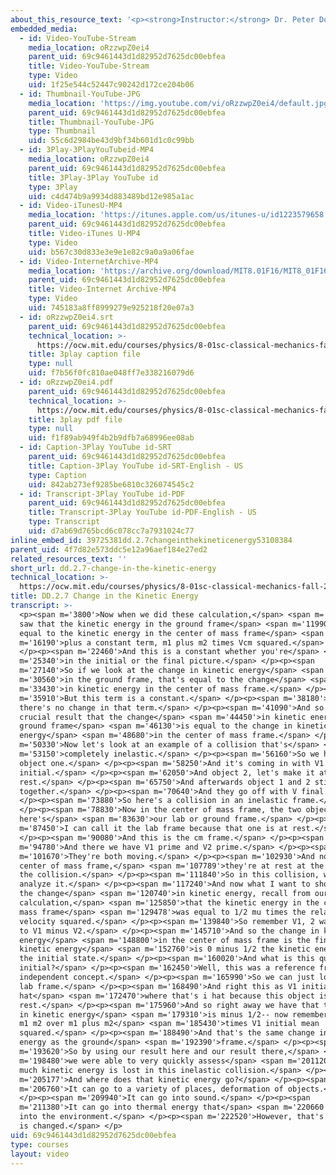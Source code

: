 ```yaml
---
about_this_resource_text: '<p><strong>Instructor:</strong> Dr. Peter Dourmashkin</p>'
embedded_media:
  - id: Video-YouTube-Stream
    media_location: oRzzwpZ0ei4
    parent_uid: 69c9461443d1d82952d7625dc00ebfea
    title: Video-YouTube-Stream
    type: Video
    uid: 1f25e544c52447c90242d172ce204b06
  - id: Thumbnail-YouTube-JPG
    media_location: 'https://img.youtube.com/vi/oRzzwpZ0ei4/default.jpg'
    parent_uid: 69c9461443d1d82952d7625dc00ebfea
    title: Thumbnail-YouTube-JPG
    type: Thumbnail
    uid: 55c6d2984be43d9bf34b601d1c0c99bb
  - id: 3Play-3PlayYouTubeid-MP4
    media_location: oRzzwpZ0ei4
    parent_uid: 69c9461443d1d82952d7625dc00ebfea
    title: 3Play-3Play YouTube id
    type: 3Play
    uid: c4d474b9a9934d883489bd12e985a1ac
  - id: Video-iTunesU-MP4
    media_location: 'https://itunes.apple.com/us/itunes-u/id1223579658'
    parent_uid: 69c9461443d1d82952d7625dc00ebfea
    title: Video-iTunes U-MP4
    type: Video
    uid: b567c30d833e3e9e1e82c9a0a9a06fae
  - id: Video-InternetArchive-MP4
    media_location: 'https://archive.org/download/MIT8.01F16/MIT8_01F16_DD_CMframe7_360p.mp4'
    parent_uid: 69c9461443d1d82952d7625dc00ebfea
    title: Video-Internet Archive-MP4
    type: Video
    uid: 745183a8ff8999279e925218f20e07a3
  - id: oRzzwpZ0ei4.srt
    parent_uid: 69c9461443d1d82952d7625dc00ebfea
    technical_location: >-
      https://ocw.mit.edu/courses/physics/8-01sc-classical-mechanics-fall-2016/week-9-collision-theory/dd.2.7-change-in-the-kinetic-energy/dd.2.7-change-in-the-kinetic-energy/oRzzwpZ0ei4.srt
    title: 3play caption file
    type: null
    uid: f7b56f0fc810ae048ff7e338216079d6
  - id: oRzzwpZ0ei4.pdf
    parent_uid: 69c9461443d1d82952d7625dc00ebfea
    technical_location: >-
      https://ocw.mit.edu/courses/physics/8-01sc-classical-mechanics-fall-2016/week-9-collision-theory/dd.2.7-change-in-the-kinetic-energy/dd.2.7-change-in-the-kinetic-energy/oRzzwpZ0ei4.pdf
    title: 3play pdf file
    type: null
    uid: f1f89ab949f4b2b9dfb7a68996ee08ab
  - id: Caption-3Play YouTube id-SRT
    parent_uid: 69c9461443d1d82952d7625dc00ebfea
    title: Caption-3Play YouTube id-SRT-English - US
    type: Caption
    uid: 842ab273ef9285be6810c326074545c2
  - id: Transcript-3Play YouTube id-PDF
    parent_uid: 69c9461443d1d82952d7625dc00ebfea
    title: Transcript-3Play YouTube id-PDF-English - US
    type: Transcript
    uid: d7ab69d765bcd6c078cc7a7931024c77
inline_embed_id: 39725381dd.2.7changeinthekineticenergy53108384
parent_uid: 4f7d82e573ddc5e12a96aef184e27ed2
related_resources_text: ''
short_url: dd.2.7-change-in-the-kinetic-energy
technical_location: >-
  https://ocw.mit.edu/courses/physics/8-01sc-classical-mechanics-fall-2016/week-9-collision-theory/dd.2.7-change-in-the-kinetic-energy/dd.2.7-change-in-the-kinetic-energy
title: DD.2.7 Change in the Kinetic Energy
transcript: >-
  <p><span m='3800'>Now when we did these calculation,</span> <span m='6170'>we
  saw that the kinetic energy in the ground frame</span> <span m='11990'>was
  equal to the kinetic energy in the center of mass frame</span> <span
  m='16190'>plus a constant term, m1 plus m2 times Vcm squared.</span>
  </p><p><span m='22460'>And this is a constant whether you're</span> <span
  m='25340'>in the initial or the final picture.</span> </p><p><span
  m='27140'>So if we look at the change in kinetic energy</span> <span
  m='30560'>in the ground frame, that's equal to the change</span> <span
  m='33430'>in kinetic energy in the center of mass frame.</span> </p><p><span
  m='35910'>But this term is a constant.</span> </p><p><span m='38180'>So
  there's no change in that term.</span> </p><p><span m='41090'>And so we have a
  crucial result that the change</span> <span m='44450'>in kinetic energy in the
  ground frame</span> <span m='46130'>is equal to the change in kinetic
  energy</span> <span m='48680'>in the center of mass frame.</span> </p><p><span
  m='50330'>Now let's look at an example of a collision that's</span> <span
  m='53150'>completely inelastic.</span> </p><p><span m='56160'>So we have
  object one.</span> </p><p><span m='58250'>And it's coming in with V1
  initial.</span> </p><p><span m='62050'>And object 2, let's make it at
  rest.</span> </p><p><span m='65750'>And afterwards object 1 and 2 stick
  together.</span> </p><p><span m='70640'>And they go off with V final.</span>
  </p><p><span m='73880'>So here's a collision in an inelastic frame.</span>
  </p><p><span m='78830'>Now in the center of mass frame, the two objects-- so
  here's</span> <span m='83630'>our lab or ground frame.</span> </p><p><span
  m='87450'>I can call it the lab frame because that one is at rest.</span>
  </p><p><span m='90080'>And this is the cm frame.</span> </p><p><span
  m='94780'>And there we have V1 prime and V2 prime.</span> </p><p><span
  m='101670'>They're both moving.</span> </p><p><span m='102930'>And now in the
  center of mass frame,</span> <span m='107789'>they're at rest at the end of
  the collision.</span> </p><p><span m='111840'>So in this collision, we can
  analyze it.</span> </p><p><span m='117240'>And now what I want to show is that
  the change</span> <span m='120740'>in kinetic energy, recall from our previous
  calculation,</span> <span m='125850'>that the kinetic energy in the center of
  mass frame</span> <span m='129478'>was equal to 1/2 mu times the relative
  velocity squared.</span> </p><p><span m='139840'>So remember V1, 2 was equal
  to V1 minus V2.</span> </p><p><span m='145710'>And so the change in kinetic
  energy</span> <span m='148800'>in the center of mass frame is the final
  kinetic energy</span> <span m='152760'>is 0 minus 1/2 the kinetic energy in
  the initial state.</span> </p><p><span m='160020'>And what is this quantity
  initial?</span> </p><p><span m='162450'>Well, this was a reference frame
  independent concept.</span> </p><p><span m='165990'>So we can just look at the
  lab frame.</span> </p><p><span m='168490'>And right this as V1 initial i
  hat</span> <span m='172470'>where that's i hat because this object is at
  rest.</span> </p><p><span m='175960'>And so right away we have that the change
  in kinetic energy</span> <span m='179310'>is minus 1/2-- now remember mu was
  m1 m2 over m1 plus m2</span> <span m='185430'>times V1 initial mean
  squared.</span> </p><p><span m='188490'>And that's the same change in kinetic
  energy as the ground</span> <span m='192390'>frame.</span> </p><p><span
  m='193620'>So by using our result here and our result there,</span> <span
  m='198480'>we were able to very quickly assess</span> <span m='201120'>how
  much kinetic energy is lost in this inelastic collision.</span> </p><p><span
  m='205177'>And where does that kinetic energy go?</span> </p><p><span
  m='206760'>It can go to a variety of places, deformation of objects.</span>
  </p><p><span m='209940'>It can go into sound.</span> </p><p><span
  m='211380'>It can go into thermal energy that</span> <span m='220660'>diffuses
  into the environment.</span> </p><p><span m='222520'>However, that's how much
  is changed.</span> </p>
uid: 69c9461443d1d82952d7625dc00ebfea
type: courses
layout: video
---
```

